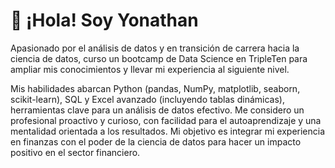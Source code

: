 # 👋 ¡Hola! Soy Yonathan

Apasionado por el análisis de datos y en transición de carrera hacia la ciencia de datos, curso un bootcamp de Data Science en TripleTen para ampliar mis conocimientos y llevar mi experiencia al siguiente nivel.

Mis habilidades abarcan Python (pandas, NumPy, matplotlib, seaborn, scikit-learn), SQL y Excel avanzado (incluyendo tablas dinámicas), herramientas clave para un análisis de datos efectivo. Me considero un profesional proactivo y curioso, con facilidad para el autoaprendizaje y una mentalidad orientada a los resultados. 
Mi objetivo es integrar mi experiencia en finanzas con el poder de la ciencia de datos para hacer un impacto positivo en el sector financiero.

